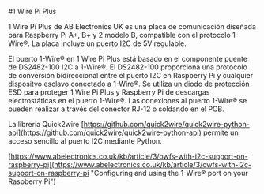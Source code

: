 <!--
---
name: 1 Wire Pi Plus
class: board
type: com
formfactor: HAT
manufacturer: AB Electronics
description: 1-Wire to I2C host interface
url: https://www.abelectronics.co.uk/p/60/1-Wire-Pi-Plus
github: https://github.com/abelectronicsuk
buy: https://www.abelectronics.co.uk/p/60/1-Wire-Pi-Plus
image: 'ab-1-wire-pi-plus.png'
pincount: 40
eeprom: no
power: 3v3,5v
pin:
  '3':
    mode: i2c
  '5':
    mode: i2c
i2c:
  '0x18':
    name: DS2482
    device: DS2482-100
-->
#1 Wire Pi Plus

1 Wire Pi Plus de AB Electronics UK es una placa de comunicación diseñada para Raspberry Pi A+, B+ y 2 modelo B, compatible con el protocolo 1-Wire®. La placa incluye un puerto I2C de 5V regulable.

El puerto 1-Wire® en 1 Wire Pi Plus está basado en el componente puente de DS2482-100 I2C a 1-Wire®. El DS2482-100 proporciona una protocolo de conversión bidireccional entre el puerto I2C en Raspberry Pi y cualquier dispositvo esclavo conectado a 1-Wire®. Se utiliza un diodo de protección ESD para proteger 1 Wire Pi Plus y Raspberry Pi de descargas electrostáticas en el puerto 1-Wire®. Las conexiones al puerto 1-Wire® se pueden realizar a través del conector RJ-12 o soldando en el PCB.

La librería Quick2wire  [https://github.com/quick2wire/quick2wire-python-api](https://github.com/quick2wire/quick2wire-python-api) permite un acceso sencillo al puerto I2C mediante Python.

[https://www.abelectronics.co.uk/kb/article/3/owfs-with-i2c-support-on-raspberry-pi](https://www.abelectronics.co.uk/kb/article/3/owfs-with-i2c-support-on-raspberry-pi "Configuring and using the 1-Wire® port on your Raspberry Pi")
